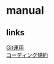 # manual
## links
[Git運用](./docs/git_operation/README.md)<br>
[コーディング規約](./docs/coding/README.md)<br>
